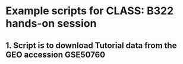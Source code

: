 # Example scripts for CLASS: B322 hands-on session 



## 1. Script is to download Tutorial data from the GEO accession GSE50760


	

	
